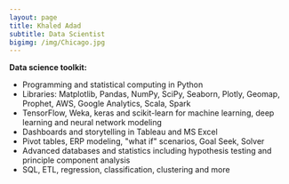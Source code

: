 ```yaml
---
layout: page
title: Khaled Adad
subtitle: Data Scientist 
bigimg: /img/Chicago.jpg
---
```


<b>Data science toolkit:</b>
<ul>
	<li>Programming and statistical computing in Python</li>
	<li>Libraries: Matplotlib, Pandas, NumPy, SciPy, Seaborn, Plotly, Geomap, Prophet, AWS, Google Analytics,  Scala, Spark</li>
	<li>TensorFlow, Weka, keras and scikit-learn for machine learning, deep learning and neural network modeling</li>
	<li>Dashboards and storytelling in Tableau and MS Excel </li>
	<li>Pivot tables, ERP modeling, "what if" scenarios, Goal Seek, Solver</li>
	<li>Advanced databases and statistics including hypothesis testing and principle component analysis </li>
	<li>SQL, ETL, regression, classification, clustering and more</li>
</ul>	
